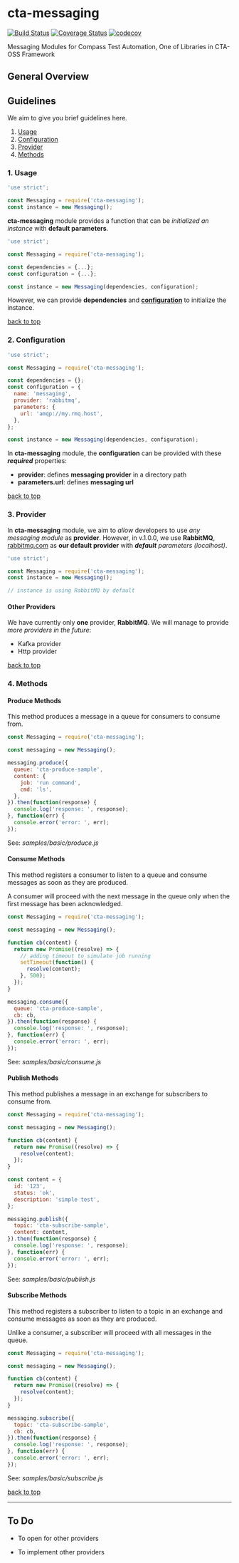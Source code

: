 # cta-messaging
[![Build Status](https://travis-ci.org/thomsonreuters/cta-messaging.svg?branch=master)](https://travis-ci.org/thomsonreuters/cta-messaging)
[![Coverage Status](https://coveralls.io/repos/github/thomsonreuters/cta-messaging/badge.svg?branch=master)](https://coveralls.io/github/thomsonreuters/cta-messaging?branch=master)
[![codecov](https://codecov.io/gh/thomsonreuters/cta-messaging/branch/master/graph/badge.svg)](https://codecov.io/gh/thomsonreuters/cta-messaging)

Messaging Modules for Compass Test Automation, One of Libraries in CTA-OSS Framework

## General Overview

## Guidelines

We aim to give you brief guidelines here.

1. [Usage](#1-usage)
1. [Configuration](#2-configuration)
1. [Provider](#3-provider)
1. [Methods](#4-methods)

### 1. Usage

```javascript
'use strict';

const Messaging = require('cta-messaging');
const instance = new Messaging();
```

**cta-messaging** module provides a function that can be _initialized an instance_ with **default parameters**.

```javascript
'use strict';

const Messaging = require('cta-messaging');

const dependencies = {...};
const configuration = {...};

const instance = new Messaging(dependencies, configuration);
```
However, we can provide **dependencies** and [**configuration**](#2-configuration) to initialize the instance.

[back to top](#guidelines)

### 2. Configuration

```javascript
'use strict';

const Messaging = require('cta-messaging');

const dependencies = {};
const configuration = {
  name: 'messaging',
  provider: 'rabbitmq',
  parameters: {
    url: 'amqp://my.rmq.host',
  },
};

const instance = new Messaging(dependencies, configuration);
```

In **cta-messaging** module, the **configuration** can be provided with these **_required_** properties:

- **provider**: defines **messaging provider** in a directory path
- **parameters.url**: defines **messaging url**

[back to top](#guidelines)

### 3. Provider

In **cta-messaging** module, we aim to _allow_ developers to use _any messaging module_ as **provider**. However, in v.1.0.0, we use **RabbitMQ**, [rabbitmq.com](https://www.rabbitmq.com/) as **our default provider** with _**default** parameters (localhost)_.

```javascript
'use strict';

const Messaging = require('cta-messaging');
const instance = new Messaging();

// instance is using RabbitMQ by default
```

#### Other Providers

We have currently only **one** provider, **RabbitMQ**. We will manage to provide _more providers in the future_:

- Kafka provider
- Http provider

[back to top](#guidelines)

### 4. Methods

#### Produce Methods

This method produces a message in a queue for consumers to consume from.

```javascript
const Messaging = require('cta-messaging');

const messaging = new Messaging(); 

messaging.produce({
  queue: 'cta-produce-sample',
  content: {
    job: 'run command',
    cmd: 'ls',
  },
}).then(function(response) {
  console.log('response: ', response);
}, function(err) {
  console.error('error: ', err);
});
```

See: _samples/basic/produce.js_

#### Consume Methods

This method registers a consumer to listen to a queue and consume messages as soon as they are produced.

A consumer will proceed with the next message in the queue only when the first message has been acknowledged.

```javascript
const Messaging = require('cta-messaging');

const messaging = new Messaging(); 

function cb(content) {
  return new Promise((resolve) => {
    // adding timeout to simulate job running
    setTimeout(function() {
      resolve(content);
    }, 500);
  });
}

messaging.consume({
  queue: 'cta-produce-sample',
  cb: cb,
}).then(function(response) {
  console.log('response: ', response);
}, function(err) {
  console.error('error: ', err);
});
```

See: _samples/basic/consume.js_

#### Publish Methods

This method publishes a message in an exchange for subscribers to consume from.

```javascript
const Messaging = require('cta-messaging');

const messaging = new Messaging(); 

function cb(content) {
  return new Promise((resolve) => {
    resolve(content);
  });
}

const content = {
  id: '123',
  status: 'ok',
  description: 'simple test',
};

messaging.publish({
  topic: 'cta-subscribe-sample',
  content: content,
}).then(function(response) {
  console.log('response: ', response);
}, function(err) {
  console.error('error: ', err);
});
```

See: _samples/basic/publish.js_

#### Subscribe Methods

This method registers a subscriber to listen to a topic in an exchange and consume messages as soon as they are produced.

Unlike a consumer, a subscriber will proceed with all messages in the queue.

```javascript
const Messaging = require('cta-messaging');

const messaging = new Messaging(); 

function cb(content) {
  return new Promise((resolve) => {
    resolve(content);
  });
}

messaging.subscribe({
  topic: 'cta-subscribe-sample',
  cb: cb,
}).then(function(response) {
  console.log('response: ', response);
}, function(err) {
  console.error('error: ', err);
});
```

See: _samples/basic/subscribe.js_

[back to top](#guidelines)

------

## To Do

* To open for other providers

* To implement other providers
